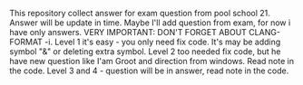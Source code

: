 This repository collect answer for exam question from pool school 21. Answer will be update in time. Maybe I'll add question from exam, for now i have only answers.
VERY IMPORTANT: DON'T FORGET ABOUT CLANG-FORMAT -i.
Level 1 it's easy - you only need fix code. It's may be adding symbol "&" or deleting extra symbol.
Level 2 too needed fix code, but he have new question like I'am Groot and direction from windows. Read note in the code.
Level 3 and 4 - question will be in answer, read note in the code.
